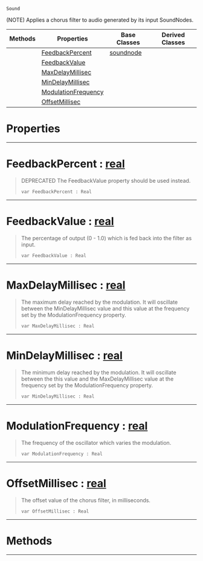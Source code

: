  `Sound`

(NOTE) Applies a chorus filter to audio generated by its input SoundNodes.

|Methods|Properties|Base Classes|Derived Classes|
|---|---|---|---|
| |[ FeedbackPercent](https://github.com/zeroengineteam/ZeroDocs/code_reference/class_reference/chorusnode.markdown#feedbackpercent-zero-eng)|[soundnode](https://github.com/zeroengineteam/ZeroDocs/code_reference/class_reference/soundnode.markdown)| |
| |[ FeedbackValue](https://github.com/zeroengineteam/ZeroDocs/code_reference/class_reference/chorusnode.markdown#feedbackvalue-zero-engin)| | |
| |[ MaxDelayMillisec](https://github.com/zeroengineteam/ZeroDocs/code_reference/class_reference/chorusnode.markdown#maxdelaymillisec-zero-en)| | |
| |[ MinDelayMillisec](https://github.com/zeroengineteam/ZeroDocs/code_reference/class_reference/chorusnode.markdown#mindelaymillisec-zero-en)| | |
| |[ ModulationFrequency](https://github.com/zeroengineteam/ZeroDocs/code_reference/class_reference/chorusnode.markdown#modulationfrequency-zero)| | |
| |[ OffsetMillisec](https://github.com/zeroengineteam/ZeroDocs/code_reference/class_reference/chorusnode.markdown#offsetmillisec-zero-engi)| | |


 #  Properties


---  
 #  FeedbackPercent : [real](https://github.com/zeroengineteam/ZeroDocs/code_reference/zilch_base_types/real.markdown)

> DEPRECATED The FeedbackValue property should be used instead.
> ``` lang=cpp, name=Zilch
> var FeedbackPercent : Real


---  
 #  FeedbackValue : [real](https://github.com/zeroengineteam/ZeroDocs/code_reference/zilch_base_types/real.markdown)

> The percentage of output (0 - 1.0) which is fed back into the filter as input.
> ``` lang=cpp, name=Zilch
> var FeedbackValue : Real


---  
 #  MaxDelayMillisec : [real](https://github.com/zeroengineteam/ZeroDocs/code_reference/zilch_base_types/real.markdown)

> The maximum delay reached by the modulation. It will oscillate between the MinDelayMillisec value and this value at the frequency set by the ModulationFrequency property.
> ``` lang=cpp, name=Zilch
> var MaxDelayMillisec : Real


---  
 #  MinDelayMillisec : [real](https://github.com/zeroengineteam/ZeroDocs/code_reference/zilch_base_types/real.markdown)

> The minimum delay reached by the modulation. It will oscillate between the this value and the MaxDelayMillisec value at the frequency set by the ModulationFrequency property.
> ``` lang=cpp, name=Zilch
> var MinDelayMillisec : Real


---  
 #  ModulationFrequency : [real](https://github.com/zeroengineteam/ZeroDocs/code_reference/zilch_base_types/real.markdown)

> The frequency of the oscillator which varies the modulation.
> ``` lang=cpp, name=Zilch
> var ModulationFrequency : Real


---  
 #  OffsetMillisec : [real](https://github.com/zeroengineteam/ZeroDocs/code_reference/zilch_base_types/real.markdown)

> The offset value of the chorus filter, in milliseconds.
> ``` lang=cpp, name=Zilch
> var OffsetMillisec : Real


---  
 #  Methods


---  
 

 
